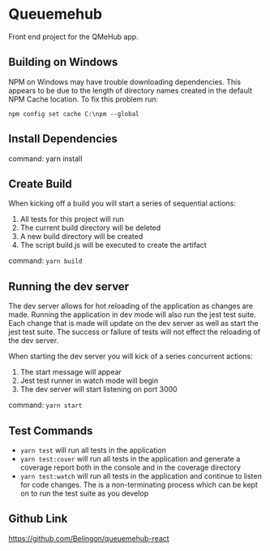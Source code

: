 # Queuemehub
Front end project for the QMeHub app.

## Building on Windows
NPM on Windows may have trouble downloading dependencies. This appears to be due to the length of directory names created in the default NPM Cache location. To fix this problem run:
```
npm config set cache C:\npm --global
```

## Install Dependencies
command: yarn install  


## Create Build
When kicking off a build you will start a series of sequential actions:
1. All tests for this project will run
2. The current build directory will be deleted
3. A new build directory will be created
4. The script build.js will be executed to create the artifact

command:  `yarn build`  

## Running the dev server
The dev server allows for hot reloading of the application as changes are made. Running the application in dev mode will also run the jest test suite. Each change that is made will update on the dev server as well as start the jest test suite. The success or failure of tests will not effect the reloading of the dev server.

When starting the dev server you will kick of a series concurrent actions:
1. The start message will appear
2. Jest test runner in watch mode will begin
3. The dev server will start listening on port 3000

command: `yarn start`  


## Test Commands
- `yarn test` will run all tests in the application
- `yarn test:cover` will run all tests in the application and generate a coverage report both in the console and in the coverage directory
- `yarn test:watch` will run all tests in the application and continue to listen for code changes. The is a non-terminating process which can be kept on to run the test suite as you develop

## Github Link
https://github.com/Belingon/queuemehub-react 

